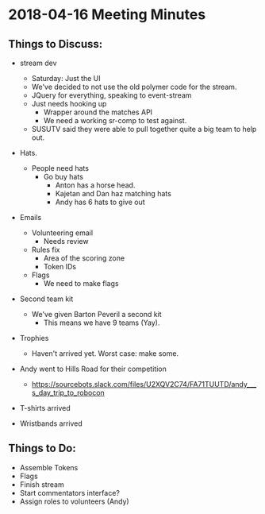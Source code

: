 # 2018-04-16 Meeting Minutes
## Things to Discuss:
- stream dev
    - Saturday: Just the UI
    - We've decided to not use the old polymer code for the stream.
    - JQuery for everything, speaking to event-stream
    - Just needs hooking up
        - Wrapper around the matches API
        - We need a working sr-comp to test against.
    - SUSUTV said they were able to pull together quite a big team to help out.
- Hats.
    - People need hats
        - Go buy hats
            - Anton has a horse head.
            - Kajetan and Dan haz matching hats
            - Andy has 6 hats to give out
- Emails
    - Volunteering email
        - Needs review
    - Rules fix
        - Area of the scoring zone
        - Token IDs
    - Flags
        - We need to make flags

- Second team kit
    - We've given Barton Peveril a second kit
        - This means we have 9 teams (Yay).
- Trophies
    - Haven't arrived yet. Worst case: make some.

- Andy went to Hills Road for their competition
    - https://sourcebots.slack.com/files/U2XQV2C74/FA71TUUTD/andy___s_day_trip_to_robocon
- T-shirts arrived
- Wristbands arrived
 
## Things to Do:
- Assemble Tokens
- Flags
- Finish stream
- Start commentators interface?
- Assign roles to volunteers (Andy)
